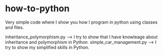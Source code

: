 # how-to-python
Very simple code where I show you how I program in python using classes and files.

inheritance_polymorphism.py	--> I try to show that I have knowleage about inheritance and polymorphism in Python.
simple_car_management.py --> I try to show my simplified skills in Python.
